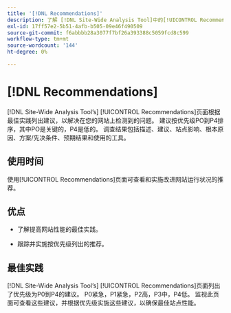 ```yaml
---
title: '[!DNL Recommendations]'
description: 了解 [!DNL Site-Wide Analysis Tool]中的[!UICONTROL Recommendations]选项卡、使用时间、优点和最佳实践。
exl-id: 17ff57e2-5b51-4afb-b505-09e46f490509
source-git-commit: f6abbbb28a3077f7bf26a393388c5059fcd8c599
workflow-type: tm+mt
source-wordcount: '144'
ht-degree: 0%

---
```


# [!DNL Recommendations]

[!DNL Site-Wide Analysis Tool’s] [!UICONTROL Recommendations]页面根据最佳实践列出建议，以解决在您的网站上检测到的问题。 建议按优先级PO到P4排序，其中PO是关键的，P4是低的。 调查结果包括描述、建议、站点影响、根本原因、方案/先决条件、预期结果和使用的工具。

## 使用时间

使用[!UICONTROL Recommendations]页面可查看和实施改进网站运行状况的推荐。

## 优点

* 了解提高网站性能的最佳实践。

* 跟踪并实施按优先级列出的推荐。

## 最佳实践

[!DNL Site-Wide Analysis Tool’s] [!UICONTROL Recommendations]页面列出了优先级为P0到P4的建议。 P0紧急，P1紧急，P2高，P3中，P4低。 监视此页面可查看这些建议，并根据优先级实施这些建议，以确保最佳站点性能。
